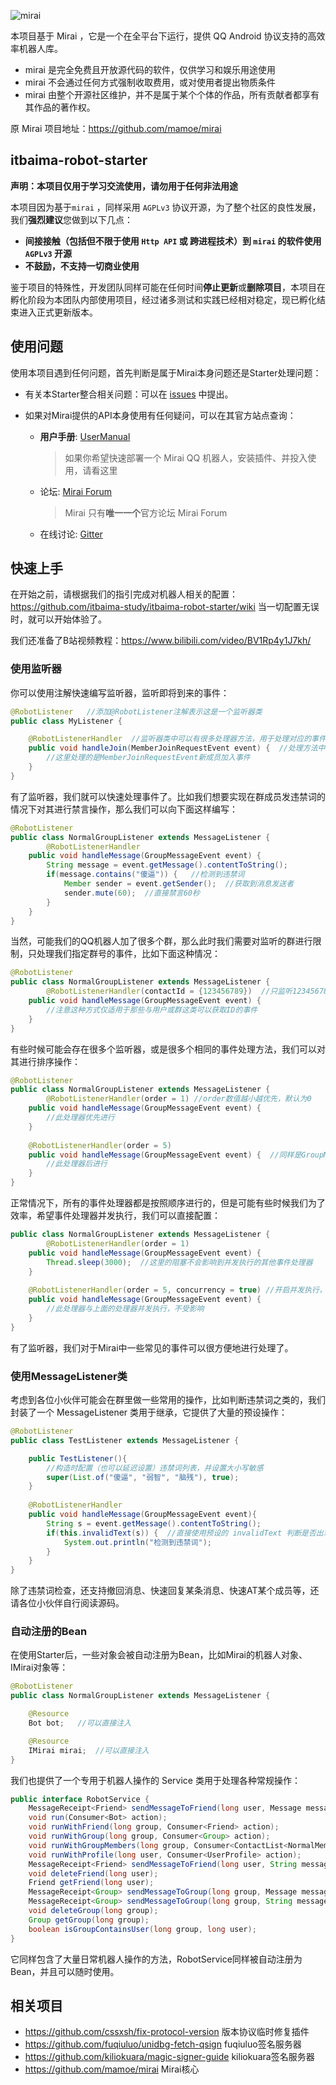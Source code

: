  ![mirai](/Users/nagocoler/Downloads/mirai.svg)

本项目基于 Mirai ，它是一个在全平台下运行，提供 QQ Android 协议支持的高效率机器人库。

- mirai 是完全免费且开放源代码的软件，仅供学习和娱乐用途使用
- mirai 不会通过任何方式强制收取费用，或对使用者提出物质条件
- mirai 由整个开源社区维护，并不是属于某个个体的作品，所有贡献者都享有其作品的著作权。

原 Mirai 项目地址：https://github.com/mamoe/mirai

## itbaima-robot-starter

**声明：本项目仅用于学习交流使用，请勿用于任何非法用途**

本项目因为基于`mirai` ，同样采用 `AGPLv3` 协议开源，为了整个社区的良性发展，我们**强烈建议**您做到以下几点：

- **间接接触（包括但不限于使用 `Http API` 或 跨进程技术）到 `mirai` 的软件使用 `AGPLv3` 开源**
- **不鼓励，不支持一切商业使用**

鉴于项目的特殊性，开发团队同样可能在任何时间**停止更新**或**删除项目**，本项目在孵化阶段为本团队内部使用项目，经过诸多测试和实践已经相对稳定，现已孵化结束进入正式更新版本。

## 使用问题

使用本项目遇到任何问题，首先判断是属于Mirai本身问题还是Starter处理问题：

* 有关本Starter整合相关问题：可以在 [issues](https://github.com/itbaima-study/itbaima-robot-starter/issues) 中提出。

* 如果对Mirai提供的API本身使用有任何疑问，可以在其官方站点查询：

  * **用户手册**: [UserManual](https://github.com/mamoe/mirai/blob/dev/docs/UserManual.md)

    > 如果你希望快速部署一个 Mirai QQ 机器人，安装插件、并投入使用，请看这里

  * 论坛: [Mirai Forum](https://mirai.mamoe.net/)

    > Mirai 只有**唯一一个**官方论坛 Mirai Forum

  * 在线讨论: [Gitter](https://gitter.im/mamoe/mirai?utm_source=badge&utm_medium=badge&utm_campaign=pr-badge)

## 快速上手

在开始之前，请根据我们的指引完成对机器人相关的配置：https://github.com/itbaima-study/itbaima-robot-starter/wiki 当一切配置无误时，就可以开始体验了。

我们还准备了B站视频教程：https://www.bilibili.com/video/BV1Rp4y1J7kh/

### 使用监听器

你可以使用注解快速编写监听器，监听即将到来的事件：

```java
@RobotListener   //添加@RobotListener注解表示这是一个监听器类
public class MyListener {

    @RobotListenerHandler  //监听器类中可以有很多处理器方法，用于处理对应的事件
    public void handleJoin(MemberJoinRequestEvent event) {  //处理方法中需要填写事件类型对应的参数
        //这里处理的是MemberJoinRequestEvent新成员加入事件
    }
}
```

有了监听器，我们就可以快速处理事件了。比如我们想要实现在群成员发违禁词的情况下对其进行禁言操作，那么我们可以向下面这样编写：

```java
@RobotListener
public class NormalGroupListener extends MessageListener {
		@RobotListenerHandler
    public void handleMessage(GroupMessageEvent event) {
        String message = event.getMessage().contentToString();
        if(message.contains("傻逼")) {   //检测到违禁词
            Member sender = event.getSender();  //获取到消息发送者
            sender.mute(60);  //直接禁言60秒
        }
    }
}
```

当然，可能我们的QQ机器人加了很多个群，那么此时我们需要对监听的群进行限制，只处理我们指定群号的事件，比如下面这种情况：

```java
@RobotListener
public class NormalGroupListener extends MessageListener {
		@RobotListenerHandler(contactId = {123456789})  //只监听123456789这个群的消息
    public void handleMessage(GroupMessageEvent event) {
        //注意这种方式仅适用于那些与用户或群这类可以获取ID的事件
    }
}
```

有些时候可能会存在很多个监听器，或是很多个相同的事件处理方法，我们可以对其进行排序操作：

```java
@RobotListener
public class NormalGroupListener extends MessageListener {
		@RobotListenerHandler(order = 1) //order数值越小越优先，默认为0
    public void handleMessage(GroupMessageEvent event) {
        //此处理器优先进行
    }
  
    @RobotListenerHandler(order = 5)
    public void handleMessage(GroupMessageEvent event) {  //同样是GroupMessageEvent的事件处理器
        //此处理器后进行
    }
}
```

正常情况下，所有的事件处理器都是按照顺序进行的，但是可能有些时候我们为了效率，希望事件处理器并发执行，我们可以直接配置：

```java
public class NormalGroupListener extends MessageListener {
		@RobotListenerHandler(order = 1) 
    public void handleMessage(GroupMessageEvent event) {
      	Thread.sleep(3000);  //这里的阻塞不会影响到并发执行的其他事件处理器
    }
  
    @RobotListenerHandler(order = 5, concurrency = true) //开启并发执行，无视顺序直接新开线程处理
    public void handleMessage(GroupMessageEvent event) {
        //此处理器与上面的处理器并发执行，不受影响
    }
}
```

有了监听器，我们对于Mirai中一些常见的事件可以很方便地进行处理了。

### 使用MessageListener类

考虑到各位小伙伴可能会在群里做一些常用的操作，比如判断违禁词之类的，我们封装了一个 MessageListener 类用于继承，它提供了大量的预设操作：

```java
@RobotListener
public class TestListener extends MessageListener {

    public TestListener(){
        //构造时配置（也可以延迟设置）违禁词列表，并设置大小写敏感
        super(List.of("傻逼", "弱智", "脑残"), true);
    }
    
    @RobotListenerHandler
    public void handleMessage(GroupMessageEvent event){
        String s = event.getMessage().contentToString();
        if(this.invalidText(s)) {  //直接使用预设的 invalidText 判断是否出现违禁词
            System.out.println("检测到违禁词");
        }
    }
}
```

除了违禁词检查，还支持撤回消息、快速回复某条消息、快速AT某个成员等，还请各位小伙伴自行阅读源码。

### 自动注册的Bean

在使用Starter后，一些对象会被自动注册为Bean，比如Mirai的机器人对象、IMirai对象等：

```java
@RobotListener
public class NormalGroupListener extends MessageListener {

    @Resource
    Bot bot;   //可以直接注入

    @Resource
    IMirai mirai;  //可以直接注入
}
```

我们也提供了一个专用于机器人操作的 Service 类用于处理各种常规操作：

```java
public interface RobotService {
    MessageReceipt<Friend> sendMessageToFriend(long user, Message message);
    void run(Consumer<Bot> action);
    void runWithFriend(long group, Consumer<Friend> action);
    void runWithGroup(long group, Consumer<Group> action);
    void runWithGroupMembers(long group, Consumer<ContactList<NormalMember>> action);
    void runWithProfile(long user, Consumer<UserProfile> action);
    MessageReceipt<Friend> sendMessageToFriend(long user, String message);
    void deleteFriend(long user);
    Friend getFriend(long user);
    MessageReceipt<Group> sendMessageToGroup(long group, Message message);
    MessageReceipt<Group> sendMessageToGroup(long group, String message);
    void deleteGroup(long group);
    Group getGroup(long group);
    boolean isGroupContainsUser(long group, long user);
}
```

它同样包含了大量日常机器人操作的方法，RobotService同样被自动注册为Bean，并且可以随时使用。

## 相关项目
* https://github.com/cssxsh/fix-protocol-version 版本协议临时修复插件
* https://github.com/fuqiuluo/unidbg-fetch-qsign fuqiuluo签名服务器
* https://github.com/kiliokuara/magic-signer-guide kiliokuara签名服务器
* https://github.com/mamoe/mirai Mirai核心
